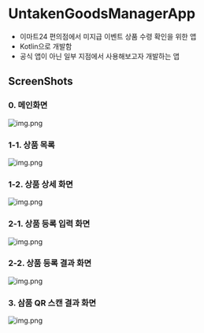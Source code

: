 # UntakenGoodsManagerApp

- 이마트24 편의점에서 미지급 이벤트 상품 수령 확인을 위한 앱
- Kotlin으로 개발함
- 공식 앱이 아닌 일부 지점에서 사용해보고자 개발하는 앱

## ScreenShots

### 0. 메인화면
![img.png](screenshots/mainscreen.png)

### 1-1. 상품 목록
![img.png](screenshots/list.png)

### 1-2. 상품 상세 화면
![img.png](screenshots/detail.png)

### 2-1. 상품 등록 입력 화면
![img.png](screenshots/register.png)

### 2-2. 상품 등록 결과 화면
![img.png](screenshots/register_result.png)

### 3. 삼품 QR 스캔 결과 화면
![img.png](screenshots/result.png)
